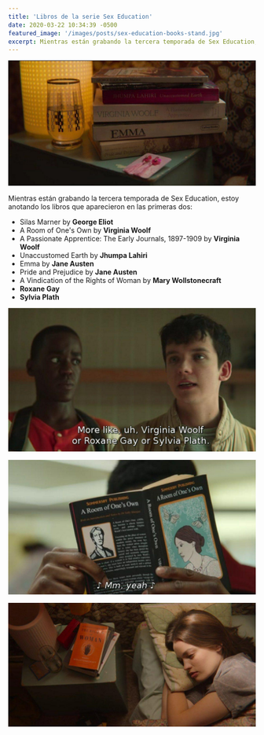 ```yaml
---
title: 'Libros de la serie Sex Education'
date: 2020-03-22 10:34:39 -0500
featured_image: '/images/posts/sex-education-books-stand.jpg'
excerpt: Mientras están grabando la tercera temporada de Sex Education, estoy anotando los libros que aparecieron en las primeras dos...
---
```


![](/images/posts/sex-education-books-stand.jpg)

Mientras están grabando la tercera temporada de Sex Education, estoy anotando los libros que aparecieron en las primeras dos:

<!-- more -->

* Silas Marner by **George Eliot**
* A Room of One's Own by **Virginia Woolf**
* A Passionate Apprentice: The Early Journals, 1897-1909 by **Virginia Woolf**
* Unaccustomed Earth by **Jhumpa Lahiri**
* Emma by **Jane Austen**
* Pride and Prejudice by **Jane Austen**
* A Vindication of the Rights of Woman by **Mary Wollstonecraft**
* **Roxane Gay**
* **Sylvia Plath**

![](/images/posts/sex-education-books-otis.jpg)

![](/images/posts/sex-education-books-woolf.jpg)

![](/images/posts/sex-education-books-maeve.jpg)
